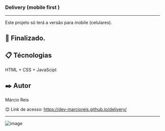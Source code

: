### Delivery (mobile first )

---

Este projeto só terá a versão para mobile (celulares).

## 🚀 Finalizado.

## 📋 Técnologias
HTML + CSS + JavaScipt

## ✒️ Autor
Márcio Reis

😊 Link de acesso: https://dev-marcioreis.github.io/delivery/

---
![image](https://user-images.githubusercontent.com/122680054/213027842-ff86b3cc-b901-408b-9d4b-58aa32881071.png)
